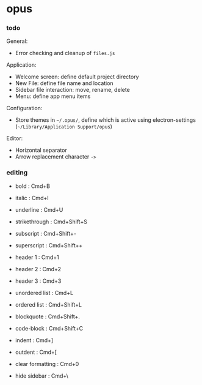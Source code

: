# opus

### todo

General:

- Error checking and cleanup of `files.js`

Application:

- Welcome screen: define default project directory
- New File: define file name and location
- Sidebar file interaction: move, rename, delete
- Menu: define app menu items

Configuration:

- Store themes in `~/.opus/`, define which is active using electron-settings (`~/Library/Application Support/opus`)

Editor:

- Horizontal separator
- Arrow replacement character `->`

### editing

- bold : Cmd+B
- italic : Cmd+I
- underline : Cmd+U
- strikethrough : Cmd+Shift+S
- subscript : Cmd+Shift+-
- superscript : Cmd+Shift++
- header 1 : Cmd+1
- header 2 : Cmd+2
- header 3 : Cmd+3

- unordered list : Cmd+L
- ordered list : Cmd+Shift+L
- blockquote : Cmd+Shift+.
- code-block : Cmd+Shift+C

- indent : Cmd+]
- outdent : Cmd+[

- clear formatting : Cmd+0

- hide sidebar : Cmd+\
